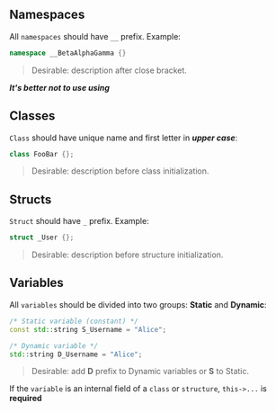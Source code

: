 ## Namespaces

All `namespaces` should have `__` prefix. Example:

```cpp
namespace __BetaAlphaGamma {}
```

> Desirable: description after close bracket.

***It's better not to use using***

## Classes

`Class` should have unique name and first letter in ***upper case***:

```cpp
class FooBar {};
```

> Desirable: description before class initialization.

## Structs

`Struct` should have `_` prefix. Example:

```cpp
struct _User {};
```

> Desirable: description before structure initialization.

## Variables

All `variables` should be divided into two groups: **Static** and **Dynamic**:

```cpp
/* Static variable (constant) */
const std::string S_Username = "Alice";

/* Dynamic variable */
std::string D_Username = "Alice";
```

> Desirable: add **D** prefix to Dynamic variables or **S** to Static.

If the `variable` is an internal field of a `class` or `structure`, `this->...` is **required**